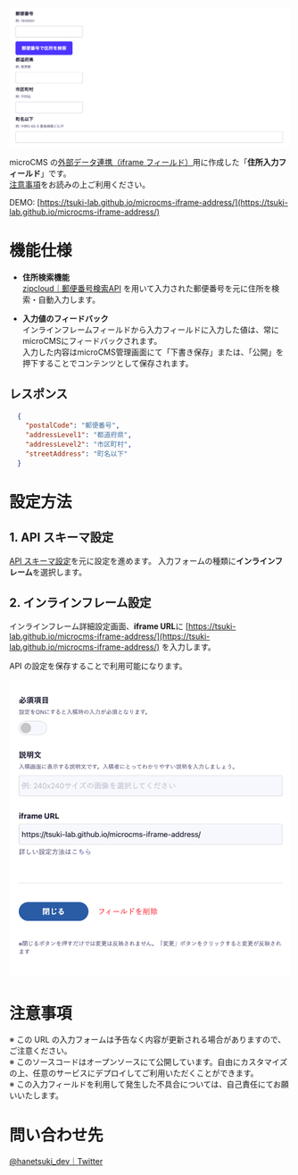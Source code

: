 ![フィールド画像](/docs/image/sample-view.png)

microCMS の[外部データ連携（iframe フィールド）](https://document.microcms.io/manual/iframe-field)用に作成した「**住所入力フィールド**」です。<br />
[注意事項](#注意事項)をお読みの上ご利用ください。

DEMO: [https://tsuki-lab.github.io/microcms-iframe-address/](https://tsuki-lab.github.io/microcms-iframe-address/)

# 機能仕様

- **住所検索機能**<br />
[zipcloud｜郵便番号検索API](http://zipcloud.ibsnet.co.jp/) を用いて入力された郵便番号を元に住所を検索・自動入力します。

- **入力値のフィードバック**<br />
インラインフレームフィールドから入力フィールドに入力した値は、常にmicroCMSにフィードバックされます。<br />
入力した内容はmicroCMS管理画面にて「下書き保存」または、「公開」を押下することでコンテンツとして保存されます。

## レスポンス
```json
  {
    "postalCode": "郵便番号",
    "addressLevel1": "都道府県",
    "addressLevel2": "市区町村",
    "streetAddress": "町名以下"
  }
```

# 設定方法

## 1. API スキーマ設定

[API スキーマ設定](https://document.microcms.io/manual/api-model-settings)を元に設定を進めます。
入力フォームの種類に**インラインフレーム**を選択します。

## 2. インラインフレーム設定

インラインフレーム詳細設定画面、**iframe URL**に [https://tsuki-lab.github.io/microcms-iframe-address/](https://tsuki-lab.github.io/microcms-iframe-address/) を入力します。

API の設定を保存することで利用可能になります。

![インラインフレーム設定画面](/docs/image/inline-frame-setting.png)

# 注意事項

※ この URL の入力フォームは予告なく内容が更新される場合がありますので、ご注意ください。<br />
※ このソースコードはオープンソースにて公開しています。自由にカスタマイズの上、任意のサービスにデプロイしてご利用いただくことができます。<br />
※ この入力フィールドを利用して発生した不具合については、自己責任にてお願いいたします。

# 問い合わせ先

[@hanetsuki_dev｜Twitter](https://twitter.com/hanetsuki_dev)